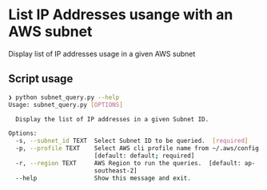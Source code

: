# List IP Addresses usange with an AWS subnet

Display list of IP addresses usage in a given AWS subnet

## Script usage

```bash
❯ python subnet_query.py --help
Usage: subnet_query.py [OPTIONS]

  Display the list of IP addresses in a given Subnet ID.

Options:
  -s, --subnet_id TEXT  Select Subnet ID to be queried.  [required]
  -p, --profile TEXT    Select AWS cli profile name from ~/.aws/config file
                        [default: default; required]
  -r, --region TEXT     AWS Region to run the queries.  [default: ap-
                        southeast-2]
  --help                Show this message and exit.
```
